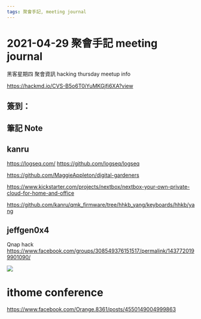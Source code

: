 ```yaml
---
tags: 聚會手記, meeting journal
---
```


2021-04-29 聚會手記 meeting journal
===

黑客星期四 聚會資訊
hacking thursday meetup info

https://hackmd.io/CVS-B5o6T0iYuMKGjfi6XA?view

簽到：
---

筆記 Note
---

## kanru

https://logseq.com/
https://github.com/logseq/logseq

https://github.com/MaggieAppleton/digital-gardeners

https://www.kickstarter.com/projects/nextbox/nextbox-your-own-private-cloud-for-home-and-office

https://github.com/kanru/qmk_firmware/tree/hhkb_yang/keyboards/hhkb/yang

## jeffgen0x4

Qnap hack
https://www.facebook.com/groups/308549376151517/permalink/1437720199901090/

![](https://imgs.plurk.com/QzK/R6o/ABjDqv2Iq56dSU2TlphHGa8toxG_lg.gif)

# ithome conference
https://www.facebook.com/Orange.8361/posts/4550149004999863